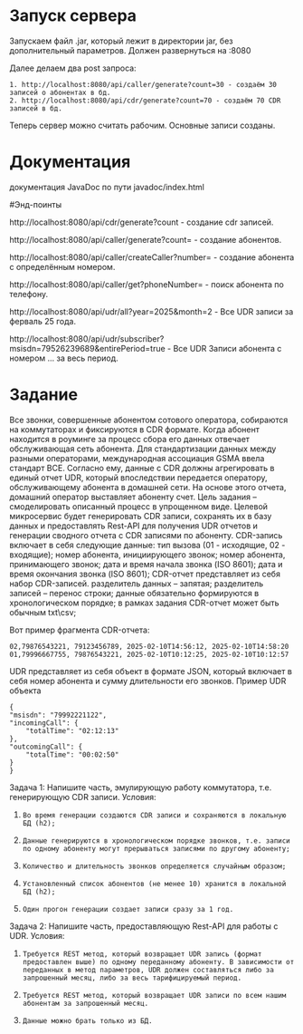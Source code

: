# Запуск сервера

  Запускаем файл .jar, который лежит в директории jar, без дополнительный параметров. Должен развернуться на :8080
  
  Далее делаем два post запроса:
  
    1. http://localhost:8080/api/caller/generate?count=30 - создаём 30 записей о абонентах в бд.
    2. http://localhost:8080/api/cdr/generate?count=70 - создаём 70 CDR записей в бд. 

  Теперь сервер можно считать рабочим. Основные записи созданы.
  
	
# Документация

документация JavaDoc по пути javadoc/index.html

#Энд-поинты

http://localhost:8080/api/cdr/generate?count - создание cdr записей.

http://localhost:8080/api/caller/generate?count= - создание абонентов.

http://localhost:8080/api/caller/createCaller?number= - создание абонента с определённым номером.

http://localhost:8080/api/caller/get?phoneNumber= - поиск абонента по телефону.

http://localhost:8080/api/udr/all?year=2025&month=2 - Все UDR записи за ферваль 25 года.

http://localhost:8080/api/udr/subscriber?msisdn=79526239689&entirePeriod=true - Все UDR Записи абонента с номером ... за весь период.

# Задание

Все звонки, совершенные абонентом сотового оператора, собираются на коммутаторах и фиксируются в CDR формате. Когда абонент находится в роуминге за процесс сбора его данных отвечает обслуживающая сеть абонента. Для стандартизации данных между разными операторами, международная ассоциация GSMA ввела стандарт BCE. Согласно ему, данные с CDR должны агрегировать в единый отчет UDR, который впоследствии передается оператору, обслуживающему абонента в домашней сети. На основе этого отчета, домашний оператор выставляет абоненту счет.
Цель задания – смоделировать описанный процесс в упрощенном виде.
Целевой микросервис будет генерировать CDR записи, сохранять их в базу данных и предоставлять Rest-API для получения UDR отчетов и генерации сводного отчета с CDR записями по абоненту.
CDR-запись включает в себя следующие данные:
  тип вызова (01 - исходящие, 02 - входящие);
 номер абонента, инициирующего звонок;
 номер абонента, принимающего звонок;
дата и время начала звонка (ISO 8601);
 дата и время окончания звонка (ISO 8601);
CDR-отчет представляет из себя набор CDR-записей.
разделитель данных – запятая;
разделитель записей – перенос строки;
данные обязательно формируются в хронологическом порядке;
в рамках задания CDR-отчет может быть обычным txt\csv;

Вот пример фрагмента CDR-отчета:

	02,79876543221, 79123456789, 2025-02-10T14:56:12, 2025-02-10T14:58:20
	01,79996667755, 79876543221, 2025-02-10T10:12:25, 2025-02-10T10:12:57
 
UDR представляет из себя объект в формате JSON, который включает в себя номер абонента и сумму длительности его звонков.
Пример UDR объекта

    {
    "msisdn": "79992221122",
    "incomingCall": {
        "totalTime": "02:12:13"
    },
    "outcomingCall": {
        "totalTime": "00:02:50"
    }
    }
 
Задача 1:
Напишите часть, эмулирующую работу коммутатора, т.е. генерирующую CDR записи.
Условия:
1.     Во время генерации создаются CDR записи и сохраняются в локальную БД (h2);
2.     Данные генерируются в хронологическом порядке звонков, т.е. записи по одному абоненту могут прерываться записями по другому абоненту;
3.     Количество и длительность звонков определяется случайным образом;
4.     Установленный список абонентов (не менее 10) хранится в локальной БД (h2);
5.     Один прогон генерации создает записи сразу за 1 год.
Задача 2:
Напишите часть, предоставляющую Rest-API для работы с UDR.
          	Условия:
1.     Требуется REST метод, который возвращает UDR запись (формат предоставлен выше) по одному переданному абоненту. В зависимости от переданных в метод параметров, UDR должен составляться либо за запрошенный месяц, либо за весь тарифицируемый период.
2.     Требуется REST метод, который возвращает UDR записи по всем нашим абонентам за запрошенный месяц.
3.     Данные можно брать только из БД.
